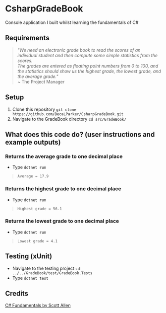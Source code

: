 # CsharpGradeBook

Console application I built whilst learning the fundamentals of C#  


## Requirements
>*"We need an electronic grade book to read the scores of an individual student and then compute some simple statistics from the scores.*  
>*The grades are entered as floating point numbers from 0 to 100, and the statistics should show us the highest grade, the lowest grade, and the average grade."*  
~
The Project Manager

## Setup
1. Clone this repository `git clone https://github.com/BecaLParker/CsharpGradeBook.git`
2. Navigate to the GradeBook directory `cd src/GradeBook/`

## What does this code do? (user instructions and example outputs)

### Returns the average grade to one decimal place
- Type `dotnet run`  
> `Average = 17.9`

### Returns the highest grade to one decimal place
- Type `dotnet run`  
> `Highest grade = 56.1`

### Returns the lowest grade to one decimal place
- Type `dotnet run`  
> `Lowest grade = 4.1`

## Testing (xUnit)
- Navigate to the testing project `cd ../../GradeBook/test/GradeBook.Tests`  
- Type `dotnet test`

## Credits
[C# Fundamentals by Scott Allen](https://app.pluralsight.com/library/courses/csharp-fundamentals-dev/table-of-contents)
